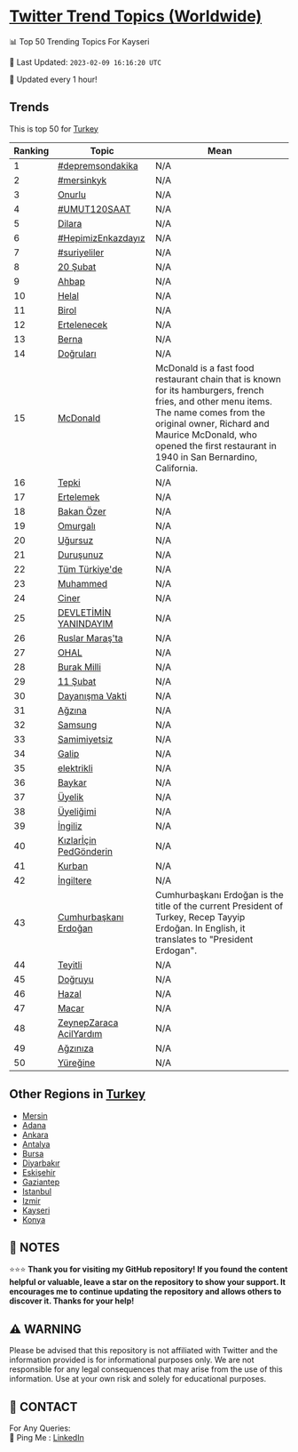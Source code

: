 [Twitter Trend Topics (Worldwide)](https://github.com/ErcinDedeoglu/Twitter-Trend-Topics)
==========


📊 Top 50 Trending Topics For Kayseri

📆 Last Updated: `2023-02-09 16:16:20 UTC`

🔧 Updated every 1 hour!


## Trends

This is top 50 for [Turkey](</Turkey>)

| Ranking | Topic | Mean |
| ------- | ------------ | ------------ |
| 1 | [#depremsondakika](http://twitter.com/search?q=%23depremsondakika) | N/A |
| 2 | [#mersinkyk](http://twitter.com/search?q=%23mersinkyk) | N/A |
| 3 | [Onurlu](http://twitter.com/search?q=Onurlu) | N/A |
| 4 | [#UMUT120SAAT](http://twitter.com/search?q=%23UMUT120SAAT) | N/A |
| 5 | [Dilara](http://twitter.com/search?q=Dilara) | N/A |
| 6 | [#HepimizEnkazdayız](http://twitter.com/search?q=%23HepimizEnkazday%c4%b1z) | N/A |
| 7 | [#suriyeliler](http://twitter.com/search?q=%23suriyeliler) | N/A |
| 8 | [20 Şubat](http://twitter.com/search?q=20+%c5%9eubat) | N/A |
| 9 | [Ahbap](http://twitter.com/search?q=Ahbap) | N/A |
| 10 | [Helal](http://twitter.com/search?q=Helal) | N/A |
| 11 | [Birol](http://twitter.com/search?q=Birol) | N/A |
| 12 | [Ertelenecek](http://twitter.com/search?q=Ertelenecek) | N/A |
| 13 | [Berna](http://twitter.com/search?q=Berna) | N/A |
| 14 | [Doğruları](http://twitter.com/search?q=Do%c4%9frular%c4%b1) | N/A |
| 15 | [McDonald](http://twitter.com/search?q=McDonald) | McDonald is a fast food restaurant chain that is known for its hamburgers, french fries, and other menu items. The name comes from the original owner, Richard and Maurice McDonald, who opened the first restaurant in 1940 in San Bernardino, California. |
| 16 | [Tepki](http://twitter.com/search?q=Tepki) | N/A |
| 17 | [Ertelemek](http://twitter.com/search?q=Ertelemek) | N/A |
| 18 | [Bakan Özer](http://twitter.com/search?q=Bakan+%c3%96zer) | N/A |
| 19 | [Omurgalı](http://twitter.com/search?q=Omurgal%c4%b1) | N/A |
| 20 | [Uğursuz](http://twitter.com/search?q=U%c4%9fursuz) | N/A |
| 21 | [Duruşunuz](http://twitter.com/search?q=Duru%c5%9funuz) | N/A |
| 22 | [Tüm Türkiye'de](http://twitter.com/search?q=T%c3%bcm+T%c3%bcrkiye%27de) | N/A |
| 23 | [Muhammed](http://twitter.com/search?q=Muhammed) | N/A |
| 24 | [Ciner](http://twitter.com/search?q=Ciner) | N/A |
| 25 | [DEVLETİMİN YANINDAYIM](http://twitter.com/search?q=DEVLET%c4%b0M%c4%b0N+YANINDAYIM) | N/A |
| 26 | [Ruslar Maraş'ta](http://twitter.com/search?q=Ruslar+Mara%c5%9f%27ta) | N/A |
| 27 | [OHAL](http://twitter.com/search?q=OHAL) | N/A |
| 28 | [Burak Milli](http://twitter.com/search?q=Burak+Milli) | N/A |
| 29 | [11 Şubat](http://twitter.com/search?q=11+%c5%9eubat) | N/A |
| 30 | [Dayanışma Vakti](http://twitter.com/search?q=Dayan%c4%b1%c5%9fma+Vakti) | N/A |
| 31 | [Ağzına](http://twitter.com/search?q=A%c4%9fz%c4%b1na) | N/A |
| 32 | [Samsung](http://twitter.com/search?q=Samsung) | N/A |
| 33 | [Samimiyetsiz](http://twitter.com/search?q=Samimiyetsiz) | N/A |
| 34 | [Galip](http://twitter.com/search?q=Galip) | N/A |
| 35 | [elektrikli](http://twitter.com/search?q=elektrikli) | N/A |
| 36 | [Baykar](http://twitter.com/search?q=Baykar) | N/A |
| 37 | [Üyelik](http://twitter.com/search?q=%c3%9cyelik) | N/A |
| 38 | [Üyeliğimi](http://twitter.com/search?q=%c3%9cyeli%c4%9fimi) | N/A |
| 39 | [İngiliz](http://twitter.com/search?q=%c4%b0ngiliz) | N/A |
| 40 | [Kızlarİçin PedGönderin](http://twitter.com/search?q=K%c4%b1zlar%c4%b0%c3%a7in+PedG%c3%b6nderin) | N/A |
| 41 | [Kurban](http://twitter.com/search?q=Kurban) | N/A |
| 42 | [İngiltere](http://twitter.com/search?q=%c4%b0ngiltere) | N/A |
| 43 | [Cumhurbaşkanı Erdoğan](http://twitter.com/search?q=Cumhurba%c5%9fkan%c4%b1+Erdo%c4%9fan) | Cumhurbaşkanı Erdoğan is the title of the current President of Turkey, Recep Tayyip Erdoğan. In English, it translates to "President Erdogan". |
| 44 | [Teyitli](http://twitter.com/search?q=Teyitli) | N/A |
| 45 | [Doğruyu](http://twitter.com/search?q=Do%c4%9fruyu) | N/A |
| 46 | [Hazal](http://twitter.com/search?q=Hazal) | N/A |
| 47 | [Macar](http://twitter.com/search?q=Macar) | N/A |
| 48 | [ZeynepZaraca AcilYardım](http://twitter.com/search?q=ZeynepZaraca+AcilYard%c4%b1m) | N/A |
| 49 | [Ağzınıza](http://twitter.com/search?q=A%c4%9fz%c4%b1n%c4%b1za) | N/A |
| 50 | [Yüreğine](http://twitter.com/search?q=Y%c3%bcre%c4%9fine) | N/A |



## Other Regions in [Turkey](</Turkey>)

* [Mersin](</Turkey/Mersin.md>)
* [Adana](</Turkey/Adana.md>)
* [Ankara](</Turkey/Ankara.md>)
* [Antalya](</Turkey/Antalya.md>)
* [Bursa](</Turkey/Bursa.md>)
* [Diyarbakır](</Turkey/Diyarbakır.md>)
* [Eskişehir](</Turkey/Eskişehir.md>)
* [Gaziantep](</Turkey/Gaziantep.md>)
* [Istanbul](</Turkey/Istanbul.md>)
* [Izmir](</Turkey/Izmir.md>)
* [Kayseri](</Turkey/Kayseri.md>)
* [Konya](</Turkey/Konya.md>)



## 📝 NOTES

⭐⭐⭐ **Thank you for visiting my GitHub repository! If you found the content helpful or valuable, leave a star on the repository to show your support. It encourages me to continue updating the repository and allows others to discover it. Thanks for your help!**


## ⚠️ WARNING

Please be advised that this repository is not affiliated with Twitter and the information provided is for informational purposes only. We are not responsible for any legal consequences that may arise from the use of this information. Use at your own risk and solely for educational purposes.


## 📨 CONTACT

 For Any Queries:  
            🏓 Ping Me : [LinkedIn](https://www.linkedin.com/in/ercindedeoglu/)
